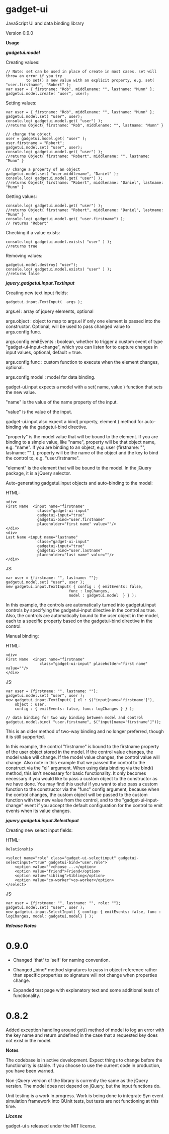 gadget-ui
=========

JavaScript UI and data binding library

Version 0.9.0


**Usage**

***gadgetui.model***

Creating values:

    // Note: set can be used in place of create in most cases. set will throw an error if you try 
             to set() a new value with an explicit property, e.g. set( "user.firstname", "Robert" );
    var user = { firstname: "Rob", middlename: "", lastname: "Munn" };
    gadgetui.model.create( "user", user);	

Setting values:

    var user = { firstname: "Rob", middlename: "", lastname: "Munn" };
    gadgetui.model.set( "user", user);
    console.log( gadgetui.model.get( "user") );
    //returns Object{ firstname: "Rob", middlename: "", lastname: "Munn" }

    // change the object
    user = gadgetui.model.get( "user" );
    user.firstname = "Robert";
    gadgetui.model.set( "user", user);
    console.log( gadgetui.model.get( "user") );
    //returns Object{ firstname: "Robert", middlename: "", lastname: "Munn" }

    // change a property of an object
    gadgetui.model.set( "user.middlename", "Daniel" );
    console.log( gadgetui.model.get( "user") );
    //returns Object{ firstname: "Robert", middlename: "Daniel", lastname: "Munn" }    

Getting values:

    console.log( gadgetui.model.get( "user") );
    //returns Object{ firstname: "Robert", middlename: "Daniel", lastname: "Munn" }
    console.log( gadgetui.model.get( "user.firstname") );
	// returns "Robert"
	
Checking if a value exists:

	console.log( gadgetui.model.exists( "user" ) );
	//returns true	
	
Removing values:

	gadgetui.model.destroy( "user");
	console.log( gadgetui.model.exists( "user" ) );
	//returns false

***jquery.gadgetui.input.TextInput***

Creating new text input fields:

	gadgetui.input.TextInput(  args );

args.el : array of jquery elements, optional

args.object : object to map to args.el if only one element is passed into the constructor. Optional, will be used to pass changed value to args.config.func.

args.config.emitEvents : boolean, whether to trigger a custom event of type "gadget-ui-input-change", which you can listen for to capture changes in input values, optional, default = true.

args.config.func : custom function to execute when the element changes, optional.

args.config.model : model for data binding. 

gadget-ui.input expects a model with a set( name, value ) function that sets the new value. 

"name" is the value of the name property of the input. 

"value" is the value of the input.

gadget-ui.input also expect a bind( property, element ) method for auto-binding via the gadgetui-bind directive.

"property" is the model value that will be bound to the element. If you are binding to a simple value, like "name", property will be that object name, e.g. "name". 
If you are binding to an object, e.g. user {firstname: "", lastname: "" }, property will be the name of the object and the key to bind the control to, e.g. "user.firstname".

"element" is the element that will be bound to the model. In the jQuery package, it is a jQuery selector. 
							

Auto-generating gadgetui.input objects and auto-binding to the model:

HTML:

    <div>
    First Name	<input name="firstname" 
                  class="gadget-ui-input" 
                  gadgetui-input="true" 
                  gadgetui-bind="user.firstname" 
                  placeholder="first name" value=""/>
    </div>
    <div>
    Last Name <input name="lastname" 
                  class="gadget-ui-input" 
                  gadgetui-input="true" 
                  gadgetui-bind="user.lastname" 
                  placeholder="last name" value=""/>	
    </div>

JS:

    var user = {firstname: "", lastname: ""};
    gadgetui.model.set( "user", user );
    new gadgetui.input.TextInput( { config : { emitEvents: false, 
                                func : logChanges,
                                model : gadgetui.model  } } );

In this example, the controls are automatically turned into gadgetui.input controls by specifying the gadgetui-input directive in the control as true. Also,
the controls are automatically bound to the user object in the model, each to a specific property based on the gadgetui-bind directive in the control.



Manual binding:

HTML:

    <div>
    First Name	<input name="firstname" 
                   class="gadget-ui-input" placeholder="first name" value=""/>
    </div>

JS:

    var user = {firstname: "", lastname: ""};
    gadgetui.model.set( "user", user );
    new gadgetui.input.TextInput( { el : $("input[name='firstname']"), 
        object : user, 
        config : { emitEvents: false, func: logChanges } } );

    // data binding for two way binding between model and control
    gadgetui.model.bind( "user.firstname", $("input[name='firstname']"));

This is an older method of two-way binding and no longer preferred, though it is still supported.

In this example, the control "firstname" is bound to the firstname property of the user object stored in the model. If the control value changes, the model value will change. If the
model value changes, the control value will change. Also note in this example that we passed the control to the construct via the "el" argument. When using data binding via the bind()
method, this isn't necessary for basic functionality. It only becomes necessary if you would like to pass a custom object to the constructor as we have done. You may find this useful
if you want to also pass a custom function to the constructor via the "func" config argument, because when the control changes, the custom object will be passed to the custom function
with the new value from the control, and to the "gadget-ui-input-change" event if you accept the default configuration for the control to emit events when its value changes. 

***jquery.gadgetui.input.SelectInput***

Creating new select input fields:

HTML:

	Relationship 

    <select name="role" class="gadget-ui-selectinput" gadgetui-selectinput="true" gadgetui-bind="user.role">
        <option value="">choose ...</option>
        <option value="friend">Friend</option>
        <option value="sibling">Sibling</option>
        <option value="co-worker">co-worker</option>
    </select>	

JS:

    var user = {firstname: "", lastname: "", role: ""};
    gadgetui.model.set( "user", user );
	new gadgetui.input.SelectInput( { config: { emitEvents: false, func : logChanges, model: gadgetui.model} } );

***Release Notes***

0.9.0
======

- Changed 'that' to 'self' for naming convention. 

- Changed _bind* method signatures to pass in object reference rather than specific properties so signature will not change when properties change.
- Expanded test page with explanatory text and some additional tests of functionality.

0.8.2
======

Added exception handling around get() method of model to log an error with the key name and return undefined in the case that a requested key does not exist in the model.


	
**Notes**

The codebase is in active development. Expect things to change before the functionality is stable. If you choose to use the current code in production, you have been warned.

Non-jQuery version of the library is currently the same as the jQuery version. The model does not depend on jQuery, but the input functions do.

Unit testing is a work in progress. Work is being done to integrate Syn event simulation framework into QUnit tests, but tests are not functioning at this time.

***License*** 

gadget-ui s released under the MIT license.